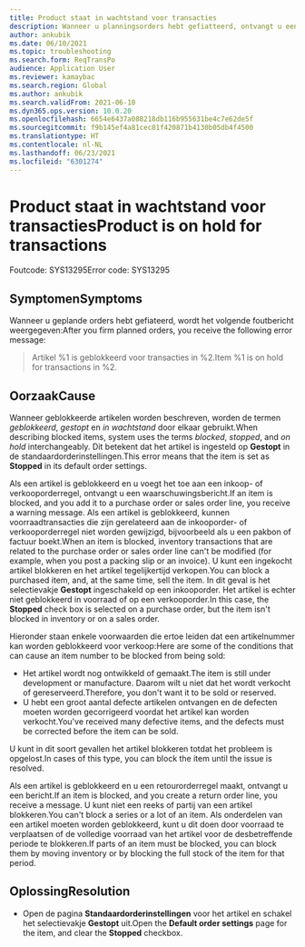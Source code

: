 ```yaml
---
title: Product staat in wachtstand voor transacties
description: Wanneer u planningsorders hebt gefiatteerd, ontvangt u een foutbericht dat een artikel in de wachtstand staat voor transacties.
author: ankubik
ms.date: 06/10/2021
ms.topic: troubleshooting
ms.search.form: ReqTransPo
audience: Application User
ms.reviewer: kamaybac
ms.search.region: Global
ms.author: ankubik
ms.search.validFrom: 2021-06-10
ms.dyn365.ops.version: 10.0.20
ms.openlocfilehash: 6654e6437a088218db116b955631be4c7e62de5f
ms.sourcegitcommit: f9b145ef4a81cec81f420871b4130b05db4f4500
ms.translationtype: HT
ms.contentlocale: nl-NL
ms.lasthandoff: 06/23/2021
ms.locfileid: "6301274"
---
```

# <a name="product-is-on-hold-for-transactions"></a><span data-ttu-id="5fc91-103">Product staat in wachtstand voor transacties</span><span class="sxs-lookup"><span data-stu-id="5fc91-103">Product is on hold for transactions</span></span>

<span data-ttu-id="5fc91-104">Foutcode: SYS13295</span><span class="sxs-lookup"><span data-stu-id="5fc91-104">Error code: SYS13295</span></span>

## <a name="symptoms"></a><span data-ttu-id="5fc91-105">Symptomen</span><span class="sxs-lookup"><span data-stu-id="5fc91-105">Symptoms</span></span>

<span data-ttu-id="5fc91-106">Wanneer u geplande orders hebt gefiateerd, wordt het volgende foutbericht weergegeven:</span><span class="sxs-lookup"><span data-stu-id="5fc91-106">After you firm planned orders, you receive the following error message:</span></span>

> <span data-ttu-id="5fc91-107">Artikel %1 is geblokkeerd voor transacties in %2.</span><span class="sxs-lookup"><span data-stu-id="5fc91-107">Item %1 is on hold for transactions in %2.</span></span>

## <a name="cause"></a><span data-ttu-id="5fc91-108">Oorzaak</span><span class="sxs-lookup"><span data-stu-id="5fc91-108">Cause</span></span>

<span data-ttu-id="5fc91-109">Wanneer geblokkeerde artikelen worden beschreven, worden de termen *geblokkeerd*, *gestopt* en *in wachtstand* door elkaar gebruikt.</span><span class="sxs-lookup"><span data-stu-id="5fc91-109">When describing blocked items, system uses the terms *blocked*, *stopped*, and *on hold* interchangeably.</span></span> <span data-ttu-id="5fc91-110">Dit betekent dat het artikel is ingesteld op **Gestopt** in de standaardorderinstellingen.</span><span class="sxs-lookup"><span data-stu-id="5fc91-110">This error means that the item is set as **Stopped** in its default order settings.</span></span>

<span data-ttu-id="5fc91-111">Als een artikel is geblokkeerd en u voegt het toe aan een inkoop- of verkooporderregel, ontvangt u een waarschuwingsbericht.</span><span class="sxs-lookup"><span data-stu-id="5fc91-111">If an item is blocked, and you add it to a purchase order or sales order line, you receive a warning message.</span></span> <span data-ttu-id="5fc91-112">Als een artikel is geblokkeerd, kunnen voorraadtransacties die zijn gerelateerd aan de inkooporder- of verkooporderregel niet worden gewijzigd, bijvoorbeeld als u een pakbon of factuur boekt.</span><span class="sxs-lookup"><span data-stu-id="5fc91-112">When an item is blocked, inventory transactions that are related to the purchase order or sales order line can't be modified (for example, when you post a packing slip or an invoice).</span></span> <span data-ttu-id="5fc91-113">U kunt een ingekocht artikel blokkeren en het artikel tegelijkertijd verkopen.</span><span class="sxs-lookup"><span data-stu-id="5fc91-113">You can block a purchased item, and, at the same time, sell the item.</span></span> <span data-ttu-id="5fc91-114">In dit geval is het selectievakje **Gestopt** ingeschakeld op een inkooporder. Het artikel is echter niet geblokkeerd in voorraad of op een verkooporder.</span><span class="sxs-lookup"><span data-stu-id="5fc91-114">In this case, the **Stopped** check box is selected on a purchase order, but the item isn't blocked in inventory or on a sales order.</span></span>

<span data-ttu-id="5fc91-115">Hieronder staan enkele voorwaarden die ertoe leiden dat een artikelnummer kan worden geblokkeerd voor verkoop:</span><span class="sxs-lookup"><span data-stu-id="5fc91-115">Here are some of the conditions that can cause an item number to be blocked from being sold:</span></span>

- <span data-ttu-id="5fc91-116">Het artikel wordt nog ontwikkeld of gemaakt.</span><span class="sxs-lookup"><span data-stu-id="5fc91-116">The item is still under development or manufacture.</span></span> <span data-ttu-id="5fc91-117">Daarom wilt u niet dat het wordt verkocht of gereserveerd.</span><span class="sxs-lookup"><span data-stu-id="5fc91-117">Therefore, you don't want it to be sold or reserved.</span></span>
- <span data-ttu-id="5fc91-118">U hebt een groot aantal defecte artikelen ontvangen en de defecten moeten worden gecorrigeerd voordat het artikel kan worden verkocht.</span><span class="sxs-lookup"><span data-stu-id="5fc91-118">You've received many defective items, and the defects must be corrected before the item can be sold.</span></span>

<span data-ttu-id="5fc91-119">U kunt in dit soort gevallen het artikel blokkeren totdat het probleem is opgelost.</span><span class="sxs-lookup"><span data-stu-id="5fc91-119">In cases of this type, you can block the item until the issue is resolved.</span></span>

<span data-ttu-id="5fc91-120">Als een artikel is geblokkeerd en u een retourorderregel maakt, ontvangt u een bericht.</span><span class="sxs-lookup"><span data-stu-id="5fc91-120">If an item is blocked, and you create a return order line, you receive a message.</span></span> <span data-ttu-id="5fc91-121">U kunt niet een reeks of partij van een artikel blokkeren.</span><span class="sxs-lookup"><span data-stu-id="5fc91-121">You can't block a series or a lot of an item.</span></span> <span data-ttu-id="5fc91-122">Als onderdelen van een artikel moeten worden geblokkeerd, kunt u dit doen door voorraad te verplaatsen of de volledige voorraad van het artikel voor de desbetreffende periode te blokkeren.</span><span class="sxs-lookup"><span data-stu-id="5fc91-122">If parts of an item must be blocked, you can block them by moving inventory or by blocking the full stock of the item for that period.</span></span>

## <a name="resolution"></a><span data-ttu-id="5fc91-123">Oplossing</span><span class="sxs-lookup"><span data-stu-id="5fc91-123">Resolution</span></span>

- <span data-ttu-id="5fc91-124">Open de pagina **Standaardorderinstellingen** voor het artikel en schakel het selectievakje **Gestopt** uit.</span><span class="sxs-lookup"><span data-stu-id="5fc91-124">Open the **Default order settings** page for the item, and clear the **Stopped** checkbox.</span></span>
